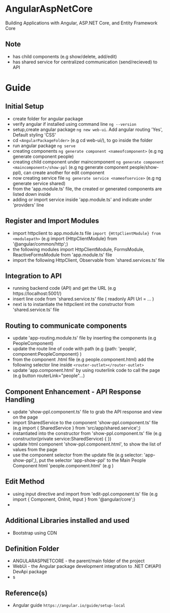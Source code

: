 # AngularAspNetCore
 Building Applications with Angular, ASP.NET Core, and Entity Framework Core

## Note 
* has child components (e.g show/delete, add/edit)
* has shared service for centralized communication (send/recieved) to API 

# Guide
## Initial Setup
- create folder for angular package 
- verify angular if installed using command line `ng --version`
- setup,create angular package `ng new web-ui`. Add angular routing 'Yes', Default styling 'CSS'
- cd `<AngularPackageFolder>` (e.g cd web-ui/), to go inside the folder
- run angular package `ng serve`
- creating components `ng generate component <nameofcomponent>` (e.g ng generate component people)
- creating child component under maincomponent `ng generate component <maincomponent>/show-ppl` (e.g ng generate component people/show-ppl), can create another for edit component
- now creating service file `ng generate service <nameofservice>` (e.g ng generate service shared)
- from the 'app.module.ts' file, the created or generated components are listed down inside
- adding or import service inside 'app.module.ts' and indicate under 'providers' line
 
## Register and Import Modules
- import httpclient to app.module.ts file `import {HttpClientModule} from <modulepath>` (e.g import {HttpClientModule} from '@angular/common/http';)
- the following modules import HttpClientModule, FormsModule, ReactiveFormsModule from 'app.module.ts' file
- import the following HttpClient, Observable from 'shared.services.ts' file 

## Integration to API
- running backend code (API) and get the URL (e.g https://localhost:5001/)
- insert line code from 'shared.service.ts' file ( readonly API Url = ... )
- next is to instantiate the httpclient int the constructor from 'shared.service.ts' file

## Routing to communicate components
- update 'app-routing.module.ts' file by inserting the components (e.g PeopleComponent)
- update the route line of code with path (e.g {path: 'people', component:PeopleComponent} )
- from the component .html file (e.g people.component.html) add the following selector line inside `<router-outlet></router-outlet>`
- update 'app.component.html' by using routerlink code to call the page (e.g  button routerLink="people"...)

## Component Enhancement - API Response Handling
- update 'show-ppl.component.ts' file to grab the API response and view on the page 
- import SharedService to the component 'show-ppl.component.ts' file (e.g import { SharedService } from 'src/app/shared.service';) 
- instantiated into the constructor from 'show-ppl.component.ts' file (e.g constructor(private service:SharedService) { })
- update html component 'show-ppl.component.html', to show the list of values from the page
- use the component selector from the update file (e.g selector: 'app-show-ppl',), put the selector 'app-show-ppl' to the Main People Component html 'people.component.html' (e.g <app-show-ppl></app-show-ppl>)


## Edit Method
- using input directive and import from 'edit-ppl.component.ts' file (e.g import { Component, OnInit, Input } from '@angular/core';)
- 

## Additional Libraries installed and used
- Bootstrap using CDN 

## Definition Folder 
- ANGULARASPNETCORE - the parent/main folder of the project 
- WebUi - the Angular package development integration to .NET C#(API) DevApi package
-  s


## Reference(s)
- Angular guide `https://angular.io/guide/setup-local`